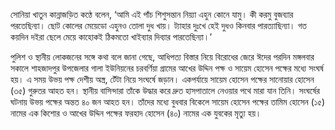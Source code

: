 সোনিয়া খাতুন কান্নাজড়িত কণ্ঠে বলেন, ‘আমি এই পাঁচ শিশুসন্তান নিয়্যা এহুন কোনে যামু। কী করমু বুজব্যার পরতেছিন্যা। ছোট কোলের মেয়েডো এহুনও তোলা দুধ খায়। ট্যাহার দুঃখে হেই দুধও কিনবার পারত্যাছিন্যা। গত কয়দিন দইরা ছেলে মেয়ে কাহোকই ঠিকমতো খাইব্যার দিব্যার পারতেছিন্যা।’

পুলিশ ও স্থানীয় লোকজনের সঙ্গে কথা বলে জানা গেছে, আধিপত্য বিস্তার নিয়ে বিরোধের জেরে ঈদের পরদিন মঙ্গলবার সকালে শাহজাদপুর উপজেলার গালা ইউনিয়নের চরবর্ণিয়া গ্রামের আখের উদ্দিন পক্ষ ও সায়েম হোসেন পক্ষের মধ্যে সংঘর্ষ হয়। এ সময় উভয় পক্ষ দেশীয় অস্ত্র, টেঁটা নিয়ে সংঘর্ষে জড়ান। একপর্যায়ে সায়েম হোসেন পক্ষের সানোয়ার হোসেন (৩৫) গুরুতর আহত হন। স্থানীয় বাসিন্দারা তাঁকে উদ্ধার করে দ্রুত হাসপাতালে নেওয়ার পথে মারা যান তিনি। সংঘর্ষের ঘটনায় উভয় পক্ষের অন্তত ৪০ জন আহত হন। তাঁদের মধ্যে বুধবার বিকেলে সায়েম হোসেন পক্ষের তামিম হোসেন (১৫) নামের এক কিশোর ও আখের উদ্দিন পক্ষের ফরহাদ হোসেন (৪০) নামের এক যুবকের মৃত্যু হয়।
